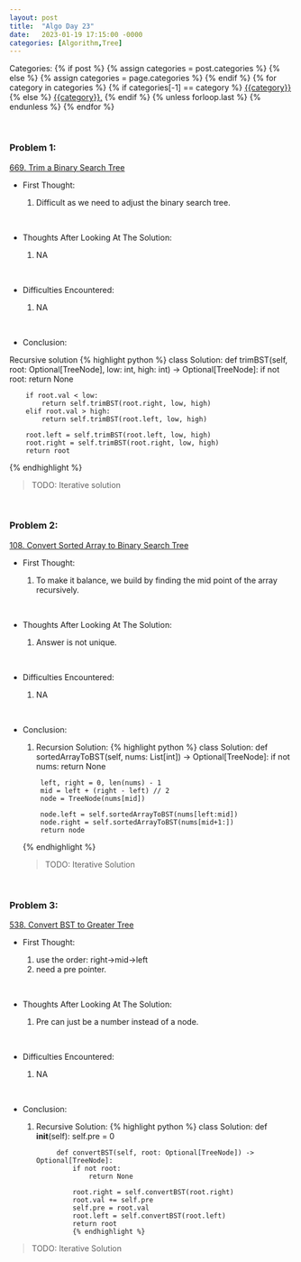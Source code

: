 ```yaml
---
layout: post
title:  "Algo Day 23"
date:   2023-01-19 17:15:00 -0000
categories: [Algorithm,Tree]
---
```


<div class="post-categories">
  Categories:
  {% if post %}
    {% assign categories = post.categories %}
  {% else %}
    {% assign categories = page.categories %}
  {% endif %}
  {% for category in categories %}
    {% if categories[-1] == category %}
        <a href="{{site.baseurl}}/categories/#{{category|slugize}}">{{category}}</a>
    {% else %}
        <a href="{{site.baseurl}}/categories/#{{category|slugize}}">{{category}},</a>
    {% endif %}
  {% unless forloop.last %}&nbsp;{% endunless %}
  {% endfor %}
</div>

&nbsp;

### Problem 1:

[669. Trim a Binary Search Tree](https://leetcode.com/problems/trim-a-binary-search-tree/)

* First Thought:

  1. Difficult as we need to adjust the binary search tree.

&nbsp;

* Thoughts After Looking At The Solution:

  1. NA

&nbsp;

* Difficulties Encountered:

  1. NA

&nbsp;

* Conclusion:

Recursive solution
  {% highlight python %}
    class Solution:
    def trimBST(self, root: Optional[TreeNode], low: int, high: int) -> Optional[TreeNode]:
        if not root:
            return None

        if root.val < low:
            return self.trimBST(root.right, low, high)
        elif root.val > high:
            return self.trimBST(root.left, low, high)

        root.left = self.trimBST(root.left, low, high)
        root.right = self.trimBST(root.right, low, high)
        return root
  {% endhighlight %}

>TODO: Iterative solution

&nbsp;

### Problem 2:

[108. Convert Sorted Array to Binary Search Tree](https://leetcode.com/problems/convert-sorted-array-to-binary-search-tree/)

* First Thought:

  1. To make it balance, we build by finding the mid point of the array recursively.

&nbsp;

* Thoughts After Looking At The Solution:

  1. Answer is not unique.

&nbsp;

* Difficulties Encountered:

  1. NA

&nbsp;

* Conclusion:
    1. Recursion Solution:
    {% highlight python %}
        class Solution:
        def sortedArrayToBST(self, nums: List[int]) -> Optional[TreeNode]:
            if not nums:
                return None

            left, right = 0, len(nums) - 1
            mid = left + (right - left) // 2
            node = TreeNode(nums[mid])

            node.left = self.sortedArrayToBST(nums[left:mid])
            node.right = self.sortedArrayToBST(nums[mid+1:])
            return node
    {% endhighlight %}

    >TODO: Iterative Solution

&nbsp;

### Problem 3:

[538. Convert BST to Greater Tree](https://leetcode.com/problems/convert-bst-to-greater-tree/)

* First Thought:

  1. use the order: right->mid->left
  2. need a pre pointer.

&nbsp;

* Thoughts After Looking At The Solution:

  1. Pre can just be a number instead of a node.
  
&nbsp;

* Difficulties Encountered:

  1. NA

&nbsp;

* Conclusion:

    1. Recursive Solution:
        {% highlight python %}
            class Solution:
                def __init__(self):
                    self.pre = 0

                def convertBST(self, root: Optional[TreeNode]) -> Optional[TreeNode]:
                    if not root:
                        return None
                    
                    root.right = self.convertBST(root.right)
                    root.val += self.pre
                    self.pre = root.val
                    root.left = self.convertBST(root.left)
                    return root
                    {% endhighlight %}

>TODO: Iterative Solution

&nbsp;